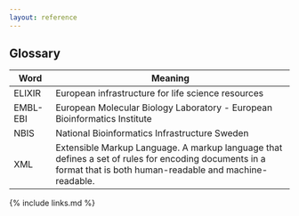 ```yaml
---
layout: reference
---
```


## Glossary

| Word | Meaning |
| ---| --- |
| ELIXIR | European infrastructure for life science resources |
| EMBL-EBI | European Molecular Biology Laboratory - European Bioinformatics Institute |
| NBIS | National Bioinformatics Infrastructure Sweden |
| XML | Extensible Markup Language. A markup language that defines a set of rules for encoding documents in a format that is both human-readable and machine-readable. |

{% include links.md %}
